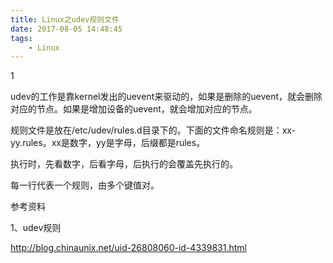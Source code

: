 ```yaml
---
title: Linux之udev规则文件
date: 2017-08-05 14:48:45
tags:
	- Linux
---
```


1

udev的工作是靠kernel发出的uevent来驱动的，如果是删除的uevent，就会删除对应的节点。如果是增加设备的uevent，就会增加对应的节点。

规则文件是放在/etc/udev/rules.d目录下的。下面的文件命名规则是：xx-yy.rules。xx是数字，yy是字母，后缀都是rules。

执行时，先看数字，后看字母，后执行的会覆盖先执行的。

每一行代表一个规则，由多个键值对。



参考资料

1、udev规则

http://blog.chinaunix.net/uid-26808060-id-4339831.html